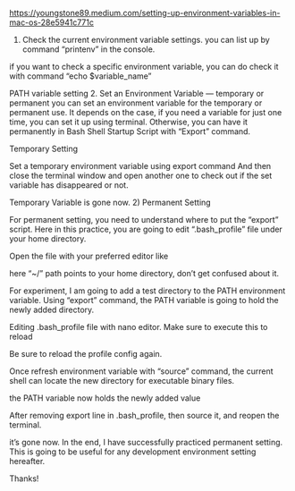 https://youngstone89.medium.com/setting-up-environment-variables-in-mac-os-28e5941c771c

1. Check the current environment variable settings.
you can list up by command “printenv” in the console.



if you want to check a specific environment variable, you can do check it with command “echo $variable_name”



PATH variable setting
2. Set an Environment Variable — temporary or permanent
you can set an environment variable for the temporary or permanent use. It depends on the case, if you need a variable for just one time, you can set it up using terminal. Otherwise, you can have it permanently in Bash Shell Startup Script with “Export” command.

Temporary Setting


Set a temporary environment variable using export command
And then close the terminal window and open another one to check out if the set variable has disappeared or not.


Temporary Variable is gone now.
2) Permanent Setting

For permanent setting, you need to understand where to put the “export” script. Here in this practice, you are going to edit “.bash_profile” file under your home directory.

Open the file with your preferred editor like


here “~/” path points to your home directory, don’t get confused about it.

For experiment, I am going to add a test directory to the PATH environment variable. Using “export” command, the PATH variable is going to hold the newly added directory.



Editing .bash_profile file with nano editor.
Make sure to execute this to reload


Be sure to reload the profile config again.

Once refresh environment variable with “source” command, the current shell can locate the new directory for executable binary files.

the PATH variable now holds the newly added value

After removing export line in .bash_profile, then source it, and reopen the terminal.

it’s gone now.
In the end, I have successfully practiced permanent setting. This is going to be useful for any development environment setting hereafter.

Thanks!